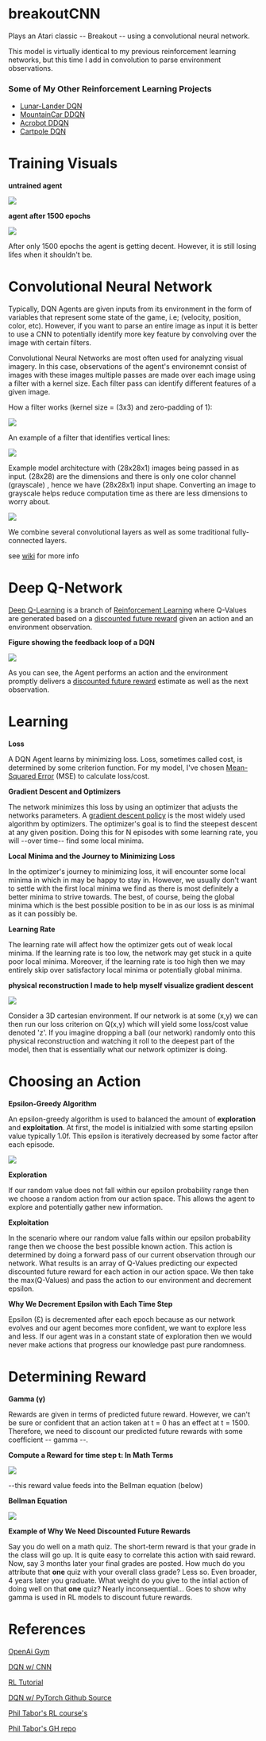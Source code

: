 # breakoutCNN
Plays an Atari classic -- Breakout -- using a convolutional neural network.

This model is virtually identical to my previous reinforcement learning networks, but this time I add in convolution to parse environment observations.

### Some of My Other Reinforcement Learning Projects
* [Lunar-Lander DQN](https://github.com/JustinStitt/lunarLanderDQN)
* [MountainCar DDQN](https://github.com/JustinStitt/mountainCarDDQN)
* [Acrobot DDQN](https://github.com/JustinStitt/acrobotDDQN)
* [Cartpole DQN](https://github.com/JustinStitt/cartpoleDQN)

# Training Visuals

**untrained agent**

![](visuals/untrainedGIF.gif)

**agent after 1500 epochs**

![](visuals/1500_epochsGIF.gif)

After only 1500 epochs the agent is getting decent. However, it is still losing lifes when it shouldn't be.

# Convolutional Neural Network

Typically, DQN Agents are given inputs from its environment in the form of variables that represent some state of the game, i.e; (velocity, position, color, etc). However, 
if you want to parse an entire image as input it is better to use a CNN to potentially identify more key feature by convolving over the image with certain filters.

Convolutional Neural Networks are most often used for analyzing visual imagery. In this case, observations of the agent's environemnt
consist of images with these images multiple passes are made over each image using a filter with a kernel size. Each filter pass can identify different features
of a given image.

How a filter works (kernel size = (3x3) and zero-padding of 1):

![](visuals/CNN_kernel_img.png)

An example of a filter that identifies vertical lines:

![](visuals/vertical_line.png)

Example model architecture with (28x28x1) images being passed in as input. (28x28) are the dimensions and there is only one color channel (grayscale)
, hence we have (28x28x1) input shape. Converting an image to grayscale helps reduce computation time as there are less dimensions to worry about.

![](model_architecture_img.jpg)

We combine several convolutional layers as well as some traditional fully-connected layers.

see [wiki](https://en.wikipedia.org/wiki/Convolutional_neural_network) for more info

# Deep Q-Network 
[Deep Q-Learning](https://en.wikipedia.org/wiki/Q-learning#Deep_Q-learning) is a branch of [Reinforcement Learning](https://en.wikipedia.org/wiki/Reinforcement_learning) where Q-Values are
generated based on a [discounted future reward](#determining-reward) given an action and an environment observation.

**Figure showing the feedback loop of a DQN**

![](visuals/RL_model.png)

As you can see, the Agent performs an action and the environment promptly delivers a [discounted future reward](#determining-reward) estimate as well as the next observation.

# Learning 

**Loss**

A DQN Agent learns by minimizing loss. Loss, sometimes called cost, is determined by some criterion function. For my model, I've chosen [Mean-Squared Error](https://en.wikipedia.org/wiki/Mean_squared_error) (MSE) to calculate loss/cost.

**Gradient Descent and Optimizers**

The network minimizes this loss by using an optimizer that adjusts the networks parameters. 
A [gradient descent policy](http://www.scholarpedia.org/article/Policy_gradient_methods) is the most widely used algorithm by optimizers. 
The optimizer's goal is to find the steepest descent at any given position. Doing this for N episodes with some learning rate, you will --over time-- find some local minima.

**Local Minima and the Journey to Minimizing Loss**

In the optimizer's journey to minimizing loss, it will encounter some local minima in which in may be happy to stay in. However, we usually don't want to settle with the first local minima we find as there is
most definitely a better minima to strive towards. The best, of course, being the global minima which is the best possible position to be in as our loss is as minimal as it can possibly be.

**Learning Rate**

The learning rate will affect how the optimizer gets out of weak local minima. If the learning rate is too low, the network may get stuck in a quite poor
local minima. Moreover, if the learning rate is too high then we may entirely skip over satisfactory local minima or potentially global minima.

**physical reconstruction I made to help myself visualize gradient descent**

![](visuals/physical_model.jpg)

Consider a 3D cartesian environment. If our network is at some (x,y) we can then run our loss criterion on Q(x,y)
which will yield some loss/cost value denoted 'z'. If you imagine dropping a ball (our network) randomly onto this physical reconstruction
and watching it roll to the deepest part of the model, then that is essentially what our network optimizer is doing.

# Choosing an Action

**Epsilon-Greedy Algorithm**

An epsilon-greedy algorithm is used to balanced the amount of **exploration** and **exploitation**. At first, the model is initialzied with some starting epsilon value typically 1.0f.
This epsilon is iteratively decreased by some factor after each episode.

![](visuals/epsilon_greedy_img.png)

**Exploration**

If our random value does not fall within our epsilon probability range then we choose a random action from our action space.
This allows the agent to explore and potentially gather new information.

**Exploitation**

In the scenario where our random value falls within our epsilon probability range then we choose the best possible known action.
This action is determined by doing a forward pass of our current observation through our network. What results is an array of Q-Values predicting
our expected discounted future reward for each action in our action space. We then take the max(Q-Values) and pass the action to our environment and decrement epsilon.

**Why We Decrement Epsilon with Each Time Step**

Epsilon (Ɛ) is decremented after each epoch because as our network evolves and our agent becomes more confident, we want to explore less and less.
If our agent was in a constant state of exploration then we would never make actions that progress our knowledge past pure randomness.

# Determining Reward

**Gamma (γ)**

Rewards are given in terms of predicted future reward. However, we can't be sure or confident that an action taken at
t = 0 has an effect at t = 1500. Therefore, we need to discount our predicted future rewards with some coefficient -- gamma --.

**Compute a Reward for time step t: In Math Terms**

![](visuals/discounted_future_rewards_img.png)

--this reward value feeds into the Bellman equation (below)

**Bellman Equation**

![](visuals/bellman_eq.png)

**Example of Why We Need Discounted Future Rewards**

Say you do well on a math quiz. The short-term reward is that your grade in the class will go up. It is quite easy to correlate
this action with said reward. Now, say 3 months later your final grades are posted. How much do you attribute that **one** quiz with your overall class grade?
Less so. Even broader, 4 years later you graduate. What weight do you give to the intial action of doing well on that **one** quiz? Nearly inconsequential...
Goes to show why gamma is used in RL models to discount future rewards.



# References

[OpenAi Gym](https://gym.openai.com/)

[DQN w/ CNN](https://medium.com/analytics-vidhya/deep-q-network-with-convolutional-neural-networks-c761697897df)

[RL Tutorial](https://www.toptal.com/deep-learning/pytorch-reinforcement-learning-tutorial)

[DQN w/ PyTorch Github Source](https://github.com/philtabor/Deep-Q-Learning-Paper-To-Code)

[Phil Tabor's RL course's](https://www.udemy.com/course/deep-q-learning-from-paper-to-code/?referralCode=CBA45A3B737237E7BFD2)

[Phil Tabor's GH repo](https://github.com/philtabor/Deep-Q-Learning-Paper-To-Code)